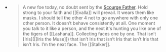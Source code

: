- > A new foe today, no doubt sent by the [Scourge Father]([[Raznesh]]). Hold strong to your faith and [[Evalla]] will prevail.
  > It wears them like masks. I should tell the other 4 not to go anywhere with only one other person.
  > It doesn’t behave consistently at all. One moment you talk to it like a person, and the next it's hunting you like one of the tigers of [[Lashana]].
  > Collecting faces one by one.
  > That isn’t [Iris]([[Iris the Muse]]) that isn’t Iris that isn’t Iris that isn’t Iris that isn’t Iris.
  > I’m the next face.
  > The [[Stalker]].